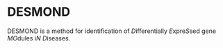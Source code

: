# DESMOND

DESMOND is a method for identification of *D*ifferentially *E*xpre*S*sed gene *MO*dules i*N* *D*iseases. 
